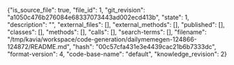 {"is_source_file": true, "file_id": 1, "git_revision": "a1050c476b276084e68337073443ad002ecd413b", "state": 1, "description": "", "external_files": [], "external_methods": [], "published": [], "classes": [], "methods": [], "calls": [], "search-terms": [], "filename": "/tmp/kavia/workspace/code-generation/dailymemegen-124866-124872/README.md", "hash": "00c57cfa431e3e4439cac21b6b7333dc", "format-version": 4, "code-base-name": "default", "knowledge_revision": 2}